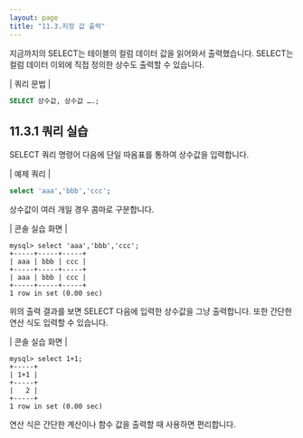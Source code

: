```yaml
---
layout: page
title: "11.3.지정 값 출력"
--- 
```

지금까지의 SELECT는 테이블의 컬럼 데이터 값을 읽어와서 출력했습니다. SELECT는 컬럼 데이터 이외에 직접 정의한 상수도 출력할 수 있습니다.  

| 쿼리 문법 | 
```sql
SELECT 상수값, 상수값 ….; 
```

## 11.3.1 쿼리 실습 
SELECT 쿼리 명령어 다음에 단일 따옴표를 통하여 상수값을 입력합니다.  

| 예제 쿼리 | 
```sql
select 'aaa','bbb','ccc'; 
```

상수값이 여러 개일 경우 콤마로 구분합니다. 

| 콘솔 실습 화면 | 
```
mysql> select 'aaa','bbb','ccc';
+-----+-----+-----+
| aaa | bbb | ccc |
+-----+-----+-----+
| aaa | bbb | ccc |
+-----+-----+-----+
1 row in set (0.00 sec)

```

위의 출력 결과를 보면 SELECT 다음에 입력한 상수값을 그냥 출력합니다. 또한 간단한 연산 식도 입력할 수 있습니다. 

| 콘솔 실습 화면 | 
```
mysql> select 1+1;
+-----+
| 1+1 |
+-----+
|   2 |
+-----+
1 row in set (0.00 sec)

```

연산 식은 간단한 계산이나 함수 값을 출력할 때 사용하면 편리합니다. 